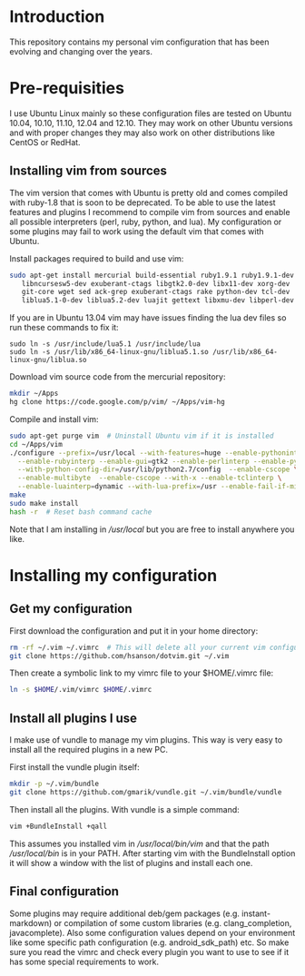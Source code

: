# Introduction

This repository contains my personal vim configuration that has been evolving
and changing over the years.

# Pre-requisities

I use Ubuntu Linux mainly so these configuration files are tested on Ubuntu
10.04, 10.10, 11.10, 12.04 and 12.10. They may work on other Ubuntu versions
and with proper changes they may also work on other distributions like CentOS
or RedHat.

## Installing vim from sources

The vim version that comes with Ubuntu is pretty old and comes compiled with 
ruby-1.8 that is soon to be deprecated. To be able to use the latest features 
and plugins I recommend to compile vim from sources and enable all possible
interpreters (perl, ruby, python, and lua). My configuration or some plugins
may fail to work using the default vim that comes with Ubuntu.

Install packages required to build and use vim:
     
```sh
sudo apt-get install mercurial build-essential ruby1.9.1 ruby1.9.1-dev \
   libncursesw5-dev exuberant-ctags libgtk2.0-dev libx11-dev xorg-dev  \
   git-core wget sed ack-grep exuberant-ctags rake python-dev tcl-dev  \
   liblua5.1-0-dev liblua5.2-dev luajit gettext libxmu-dev libperl-dev
```

If you are in Ubuntu 13.04 vim may have issues finding the lua dev files so run
these commands to fix it:

```
sudo ln -s /usr/include/lua5.1 /usr/include/lua
sudo ln -s /usr/lib/x86_64-linux-gnu/liblua5.1.so /usr/lib/x86_64-linux-gnu/liblua.so
```

Download vim source code from the mercurial repository:

```sh
mkdir ~/Apps
hg clone https://code.google.com/p/vim/ ~/Apps/vim-hg
```

Compile and install vim:

```sh
sudo apt-get purge vim  # Uninstall Ubuntu vim if it is installed
cd ~/Apps/vim
./configure --prefix=/usr/local --with-features=huge --enable-pythoninterp \
  --enable-rubyinterp --enable-gui=gtk2 --enable-perlinterp --enable-pythoninterp \
  --with-python-config-dir=/usr/lib/python2.7/config  --enable-cscope \
  --enable-multibyte  --enable-cscope --with-x --enable-tclinterp \
  --enable-luainterp=dynamic --with-lua-prefix=/usr --enable-fail-if-missing
make
sudo make install
hash -r  # Reset bash command cache
```

Note that I am installing in */usr/local* but you are free to install anywhere you like.

# Installing my configuration

## Get my configuration

First download the configuration and put it in your home directory:

```sh
rm -rf ~/.vim ~/.vimrc  # This will delete all your current vim configuration!!
git clone https://github.com/hsanson/dotvim.git ~/.vim
```

Then create a symbolic link to my vimrc file to your $HOME/.vimrc file:

```sh
ln -s $HOME/.vim/vimrc $HOME/.vimrc
```

## Install all plugins I use

I make use of vundle to manage my vim plugins. This way is very easy to install all the required
plugins in a new PC.

First install the vundle plugin itself:

```sh
mkdir -p ~/.vim/bundle
git clone https://github.com/gmarik/vundle.git ~/.vim/bundle/vundle
```

Then install all the plugins. With vundle is a simple command:

```sh
vim +BundleInstall +qall
```

This assumes you installed vim in */usr/local/bin/vim* and that the path */usr/local/bin* is in your PATH. After
starting vim with the BundleInstall option it will show a window with the list of plugins and install each one.

## Final configuration

Some plugins may require additional deb/gem packages (e.g. instant-markdown) or compilation of some custom libraries
(e.g. clang_completion, javacomplete). Also some configuration values depend on your environment like some specific 
path configuration (e.g. android_sdk_path) etc. So make sure you read the vimrc and check every plugin you want to use
to see if it has some special requirements to work.
